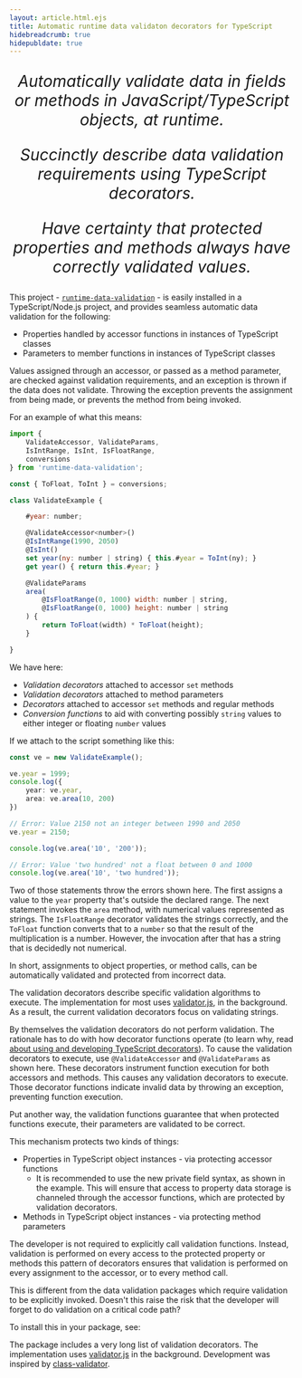 ```yaml
---
layout: article.html.ejs
title: Automatic runtime data validaton decorators for TypeScript
hidebreadcrumb: true
hidepubldate: true
---
```




<p style="font-size: 200%;" align="center"><em>Automatically validate data in fields or methods in JavaScript/TypeScript objects, at runtime.</em></p>

<p style="font-size: 200%;" align="center"><em>Succinctly describe data validation requirements using TypeScript decorators.</em></p>

<p style="font-size: 200%;" align="center"><em>Have certainty that protected properties and methods always have correctly validated values.</em></p>

This project - [`runtime-data-validation`](https://www.npmjs.com/package/runtime-data-validation) - is easily installed in a TypeScript/Node.js project, and provides seamless automatic data validation for the following:

* Properties handled by accessor functions in instances of TypeScript classes
* Parameters to member functions in instances of TypeScript classes

Values assigned through an accessor, or passed as a method parameter, are checked against validation requirements, and an exception is thrown if the data does not validate.  Throwing the exception prevents the assignment from being made, or prevents the method from being invoked.

For an example of what this means:

```js
import {
    ValidateAccessor, ValidateParams,
    IsIntRange, IsInt, IsFloatRange,
    conversions
} from 'runtime-data-validation';

const { ToFloat, ToInt } = conversions;

class ValidateExample {

    #year: number;

    @ValidateAccessor<number>()
    @IsIntRange(1990, 2050)
    @IsInt()
    set year(ny: number | string) { this.#year = ToInt(ny); }
    get year() { return this.#year; }

    @ValidateParams
    area(
        @IsFloatRange(0, 1000) width: number | string,
        @IsFloatRange(0, 1000) height: number | string
    ) {
        return ToFloat(width) * ToFloat(height);
    }

}
```

We have here:

* _Validation decorators_ attached to accessor `set` methods
* _Validation decorators_ attached to method parameters
* _Decorators_ attached to accessor `set` methods and regular methods
* _Conversion functions_ to aid with converting possibly `string` values to either integer or floating `number` values

If we attach to the script something like this:

```ts
const ve = new ValidateExample();

ve.year = 1999;
console.log({
    year: ve.year,
    area: ve.area(10, 200)
})

// Error: Value 2150 not an integer between 1990 and 2050
ve.year = 2150;

console.log(ve.area('10', '200'));

// Error: Value 'two hundred' not a float between 0 and 1000
console.log(ve.area('10', 'two hundred'));
```

Two of those statements throw the errors shown here.  The first assigns a value to the `year` property that's outside the declared range.  The next statement invokes the `area` method, with numerical values represented as strings.  The `IsFloatRange` decorator validates the strings correctly, and the `ToFloat` function converts that to a `number` so that the result of the multiplication is a number.  However, the invocation after that has a string that is decidedly not numerical.

In short, assignments to object properties, or method calls, can be automatically validated and protected from incorrect data.


The validation decorators describe specific validation algorithms to execute. The implementation for most uses [validator.js](https://www.npmjs.com/package/validator), in the background.  As a result, the current validation decorators focus on validating strings.

By themselves the validation decorators do not perform validation.  The rationale has to do with how decorator functions operate (to learn why, read [about using and developing TypeScript decorators](https://javascript.plainenglish.io/deep-introduction-to-using-and-implementing-typescript-decorators-a9e876ad0d43)).  To cause the validation decorators to execute, use `@ValidateAccessor` and `@ValidateParams` as shown here.  These decorators instrument function execution for both accessors and methods.  This causes any validation decorators to execute.  Those decorator functions indicate invalid data by throwing an exception, preventing function execution.

Put another way, the validation functions guarantee that when protected functions execute, their parameters are validated to be correct.

This mechanism protects two kinds of things:

* Properties in TypeScript object instances - via protecting accessor functions
  * It is recommended to use the new private field syntax, as shown in the example.  This will ensure that access to property data storage is channeled through the accessor functions, which are protected by validation decorators.
* Methods in TypeScript object instances - via protecting method parameters

The developer is not required to explicitly call validation functions.  Instead, validation is performed on every access to the protected property or methods this pattern of decorators ensures that validation is performed on every assignment to the accessor, or to every method call.

This is different from the data validation packages which require validation to be explicitly invoked.  Doesn't this raise the risk that the developer will forget to do validation on a critical code path?

To install this in your package, see: [](getting-started.html)



The package includes a very long list of validation decorators.  The implementation uses [validator.js](https://www.npmjs.com/package/validator) in the background.  Development was inspired by [class-validator](https://www.npmjs.com/package/class-validator).
